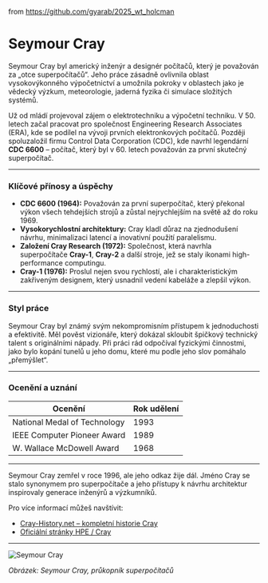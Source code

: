 from <https://github.com/gyarab/2025_wt_holcman>

# Seymour Cray

Seymour Cray byl americký inženýr a designér počítačů, který je považován za „otce superpočítačů“. Jeho práce zásadně ovlivnila oblast vysokovýkonného výpočetnictví a umožnila pokroky v oblastech jako je vědecký výzkum, meteorologie, jaderná fyzika či simulace složitých systémů.

Už od mládí projevoval zájem o elektrotechniku a výpočetní techniku. V 50. letech začal pracovat pro společnost Engineering Research Associates (ERA), kde se podílel na vývoji prvních elektronkových počítačů. Později spoluzaložil firmu Control Data Corporation (CDC), kde navrhl legendární **CDC 6600** – počítač, který byl v 60. letech považován za první skutečný superpočítač.

---

### Klíčové přínosy a úspěchy
- **CDC 6600 (1964):** Považován za první superpočítač, který překonal výkon všech tehdejších strojů a zůstal nejrychlejším na světě až do roku 1969.  
- **Vysokorychlostní architektury:** Cray kladl důraz na zjednodušení návrhu, minimalizaci latencí a inovativní použití paralelismu.  
- **Založení Cray Research (1972):** Společnost, která navrhla superpočítače **Cray-1**, **Cray-2** a další stroje, jež se staly ikonami high-performance computingu.
- **Cray-1 (1976):** Proslul nejen svou rychlostí, ale i charakteristickým zakřiveným designem, který usnadnil vedení kabeláže a zlepšil výkon. 

---

### Styl práce
Seymour Cray byl známý svým nekompromisním přístupem k jednoduchosti a efektivitě. Měl pověst vizionáře, který dokázal skloubit špičkový technický talent s originálními nápady. Při práci rád odpočíval fyzickými činnostmi, jako bylo kopání tunelů u jeho domu, které mu podle jeho slov pomáhalo „přemýšlet“.

---

### Ocenění a uznání
Ocenění | Rok udělení
--- | ---
National Medal of Technology | 1993  
IEEE Computer Pioneer Award | 1989  
W. Wallace McDowell Award | 1968  

---

Seymour Cray zemřel v roce 1996, ale jeho odkaz žije dál. Jméno Cray se stalo synonymem pro superpočítače a jeho přístupy k návrhu architektur inspirovaly generace inženýrů a výzkumníků.

Pro více informací můžeš navštívit:
- [Cray-History.net – kompletní historie Cray](https://cray-history.net/) 
- [Oficiální stránky HPE / Cray](https://www.hpe.com/us/en/compute/hpc/cray.html)

---

![Seymour Cray](https://tse2.mm.bing.net/th/id/OIP.k8eTtXti8ewykIztSiDV7AHaDT?pid=Api)

*Obrázek: Seymour Cray, průkopník superpočítačů*
